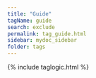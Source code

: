```yaml
---
title: "Guide"
tagName: guide
search: exclude
permalink: tag_guide.html
sidebar: mydoc_sidebar
folder: tags
---
```

{% include taglogic.html %}
